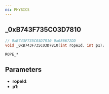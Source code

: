 ```yaml
---
ns: PHYSICS
---
```

## _0xB743F735C03D7810

```c
// 0xB743F735C03D7810 0x686672DD
void _0xB743F735C03D7810(int ropeId, int p1);
```

```
ROPE_*
```

## Parameters
* **ropeId**: 
* **p1**: 

